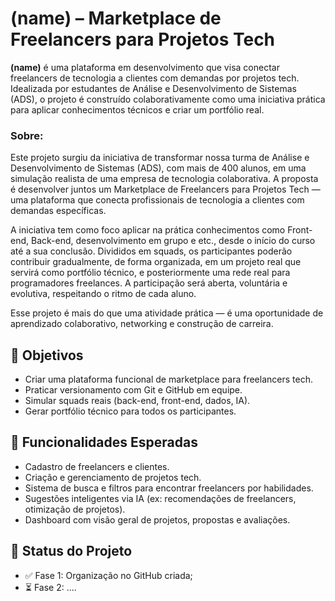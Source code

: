 # (name) – Marketplace de Freelancers para Projetos Tech

**(name)** é uma plataforma em desenvolvimento que visa conectar freelancers de tecnologia a clientes com demandas por projetos tech. Idealizada por estudantes de Análise e Desenvolvimento de Sistemas (ADS), o projeto é construído colaborativamente como uma iniciativa prática para aplicar conhecimentos técnicos e criar um portfólio real.

### Sobre:
Este projeto surgiu da iniciativa de transformar nossa turma de Análise e Desenvolvimento de Sistemas (ADS), com mais de 400 alunos, em uma simulação realista de uma empresa de tecnologia colaborativa. A proposta é desenvolver juntos um Marketplace de Freelancers para Projetos Tech — uma plataforma que conecta profissionais de tecnologia a clientes com demandas específicas.

A iniciativa tem como foco aplicar na prática conhecimentos como Front-end, Back-end, desenvolvimento em grupo e etc., desde o início do curso até a sua conclusão. Divididos em squads, os participantes poderão contribuir gradualmente, de forma organizada, em um projeto real que servirá como portfólio técnico, e posteriormente uma rede real para programadores freelances. A participação será aberta, voluntária e evolutiva, respeitando o ritmo de cada aluno.

Esse projeto é mais do que uma atividade prática — é uma oportunidade de aprendizado colaborativo, networking e construção de carreira.


## 🚀 Objetivos

- Criar uma plataforma funcional de marketplace para freelancers tech.  
- Praticar versionamento com Git e GitHub em equipe.  
- Simular squads reais (back-end, front-end, dados, IA).  
- Gerar portfólio técnico para todos os participantes.  

## 🧠 Funcionalidades Esperadas

- Cadastro de freelancers e clientes.  
- Criação e gerenciamento de projetos tech.  
- Sistema de busca e filtros para encontrar freelancers por habilidades.  
- Sugestões inteligentes via IA (ex: recomendações de freelancers, otimização de projetos).  
- Dashboard com visão geral de projetos, propostas e avaliações.

## 📌 Status do Projeto

- ✅ Fase 1: Organização no GitHub criada;
- ⏳ Fase 2: ....  
